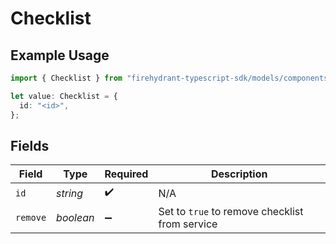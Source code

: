 # Checklist

## Example Usage

```typescript
import { Checklist } from "firehydrant-typescript-sdk/models/components";

let value: Checklist = {
  id: "<id>",
};
```

## Fields

| Field                                          | Type                                           | Required                                       | Description                                    |
| ---------------------------------------------- | ---------------------------------------------- | ---------------------------------------------- | ---------------------------------------------- |
| `id`                                           | *string*                                       | :heavy_check_mark:                             | N/A                                            |
| `remove`                                       | *boolean*                                      | :heavy_minus_sign:                             | Set to `true` to remove checklist from service |